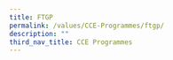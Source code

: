 ```yaml
---
title: FTGP
permalink: /values/CCE-Programmes/ftgp/
description: ""
third_nav_title: CCE Programmes
---
```

